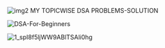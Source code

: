 ![img2](https://github.com/user-attachments/assets/fb5f5e48-ef3e-40ad-b657-31e7ff62c50d) MY  TOPICWISE DSA PROBLEMS-SOLUTION

![DSA-For-Beginners](https://github.com/user-attachments/assets/f90c2873-1f17-4051-ba5d-09a0584f0e5f)



![1_spI8f5ljWW9ABlTSAli0hg](https://github.com/user-attachments/assets/88518293-48ed-49c2-af73-335aa0011984)
